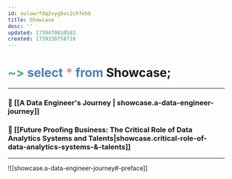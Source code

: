 ```yaml
---
id: xulowrfdq2vygbvc2chfehb
title: Showcase
desc: ''
updated: 1739470810583
created: 1739338758710
---
```


# <span style="color:MediumSeaGreen">~></span> <span style="color:SteelBlue">select</span> <span style="color:Salmon">*</span> <span style="color:SteelBlue">from</span> **Showcase;**

--- 
### 🌱  [[A Data Engineer's Journey | showcase.a-data-engineer-journey]]

### 🌱  [[Future Proofing Business: The Critical Role of Data Analytics Systems and Talents|showcase.critical-role-of-data-analytics-systems-&-talents]]

---

![[showcase.a-data-engineer-journey#-preface]]